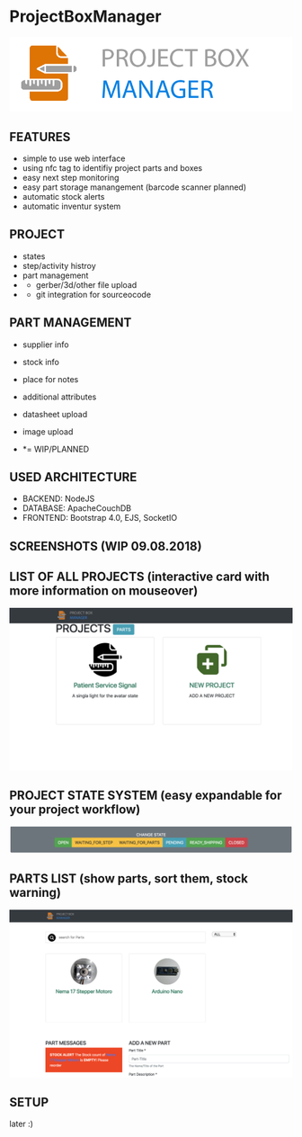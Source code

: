 # ProjectBoxManager


![GitHub Logo](/documentation/pbm_logo.png)




## FEATURES

* simple to use web interface
* using nfc tag to identifiy project parts and boxes
* easy next step monitoring
* easy part storage manangement (barcode scanner planned)
* automatic stock alerts
* automatic inventur system


## PROJECT
* states
* step/activity histroy
* part management
* * gerber/3d/other file upload
* * git integration for sourceocode






## PART MANAGEMENT
* supplier info
* stock info
* place for notes
* additional attributes
* datasheet upload
* image upload



* *= WIP/PLANNED

## USED ARCHITECTURE

* BACKEND: NodeJS
* DATABASE: ApacheCouchDB
* FRONTEND: Bootstrap 4.0, EJS, SocketIO



## SCREENSHOTS (WIP  09.08.2018)

## LIST OF ALL PROJECTS (interactive card with more information on mouseover)
![GitHub Logo](/documentation/projects_list.png)


## PROJECT STATE SYSTEM (easy expandable for your project workflow)
![GitHub Logo](/documentation/project_states.png)



## PARTS LIST (show parts, sort them, stock warning)
![GitHub Logo](/documentation/part_list.png)


## SETUP
later :)
